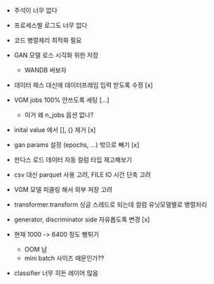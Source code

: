 - 주석이 너무 없다
- 프로세스별 로그도 너무 없다
- 코드 병렬체리 최적화 필요


- GAN 모델 로스 시각화 위한 저장
  - WANDB 써보자
- 데이터 패스 대신에 데이터프레임 입력 받도록 수정 [x]
- VGM jobs 100% 안쓰도록 세팅 [...]
  - 이거 왜 n_jobs 옵션 없나?
- inital value 에서 [], {} 제거 [x]
- gan params 설정 (epochs, ...) 밖으로 빼기 [x]
- 판다스 로드 데이터 자동 컬럼 타입 재고해보기
- csv 대신 parquet 사용 고려, FILE IO 시간 단축 고려
- VGM 모델 피클링 해서 외부 저장 고려
- transformer.transform 싱글 스레드로 되는데 컬럼 유닛모델별로 병렬처리
- generator, discriminator side 자유롭도록 변경 [x]

- 현재 1000 -> 6400 정도 뻥튀기
  - OOM 남
  - mini batch 사이즈 때문인가??
- classifier 너무 히든 레이어 많음